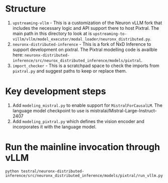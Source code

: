 # Structure

1. `upstreaming-vllm` - This is a customization of the Neuron vLLM fork that includes the necessary logic and API support there to host Pixtral. The main path in this directory to look at is `upstreaming-to-villm/vllm/model_executor/modal_loader/neuronx_distributed.py`. 
2. `neuronx-distributed-inference` - This is a fork of NxD Inference to support development on pixtral. The Pixtral modelling code is availble here: `neuronx-distributed-inference/src/neurox_distributed_inference/models/pixtral`. 
3. `import_checker` - This is a scratchpad space to check the imports from `pixtral.py` and suggest paths to keep or replace them.

# Key development steps
1. Add `modeling_mistral.py` to enable support for `MistralForCausalLM`. The language model checkpoint to use is mistralai/Mistral-Large-Instruct-2407 
2. Add `modeling_pixtral.py` which defines the vision encoder and incorporates it with the language model.

# Run the mainline invocation through vLLM
`python testral/neuronx-distributed-inference/src/neuronx_distributed_inference/models/pixtral/run_vllm.py`